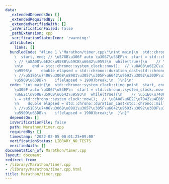 ```yaml
---
data:
  _extendedDependsOn: []
  _extendedRequiredBy: []
  _extendedVerifiedWith: []
  _isVerificationFailed: false
  _pathExtension: cpp
  _verificationStatusIcon: ':warning:'
  attributes:
    links: []
  bundledCode: "#line 1 \"Marathon/timer.cpp\"\nint main{\n  std::chrono::system_clock::time_point\
    \  start, end; // \u578B\u306F auto \u3067\u53EF\n  start = std::chrono::system_clock::now();\
    \ // \u8A08\u6E2C\u958B\u59CB\u6642\u9593\n  while(true){\n    // \u51E6\u7406\
    \n\n    end = std::chrono::system_clock::now();  // \u8A08\u6E2C\u7D42\u4E86\u6642\
    \u9593\n    double elapsed = std::chrono::duration_cast<std::chrono::milliseconds>(end-start).count();\
    \ //\u51E6\u7406\u306B\u8981\u3057\u305F\u6642\u9593\u3092\u30DF\u30EA\u79D2\u306B\
    \u5909\u63DB\n    if(elapsed > 1900)break;\n  }\n}\n"
  code: "int main{\n  std::chrono::system_clock::time_point  start, end; // \u578B\
    \u306F auto \u3067\u53EF\n  start = std::chrono::system_clock::now(); // \u8A08\
    \u6E2C\u958B\u59CB\u6642\u9593\n  while(true){\n    // \u51E6\u7406\n\n    end\
    \ = std::chrono::system_clock::now();  // \u8A08\u6E2C\u7D42\u4E86\u6642\u9593\
    \n    double elapsed = std::chrono::duration_cast<std::chrono::milliseconds>(end-start).count();\
    \ //\u51E6\u7406\u306B\u8981\u3057\u305F\u6642\u9593\u3092\u30DF\u30EA\u79D2\u306B\
    \u5909\u63DB\n    if(elapsed > 1900)break;\n  }\n}"
  dependsOn: []
  isVerificationFile: false
  path: Marathon/timer.cpp
  requiredBy: []
  timestamp: '2022-02-05 00:01:25+09:00'
  verificationStatus: LIBRARY_NO_TESTS
  verifiedWith: []
documentation_of: Marathon/timer.cpp
layout: document
redirect_from:
- /library/Marathon/timer.cpp
- /library/Marathon/timer.cpp.html
title: Marathon/timer.cpp
---
```


